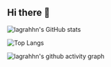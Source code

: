 ## Hi there 👋

<!-- 个人评分 -->
![lagrahhn's GitHub stats](https://github-readme-stats.vercel.app/api?username=lagrahhn)

<!-- 语言统计 -->
![Top Langs](https://github-readme-stats.vercel.app/api/top-langs/?username=lagrahhn)

<!-- 活动图 -->
![lagrahhn's github activity graph](https://github-readme-activity-graph.vercel.app/graph?username=lagrahhn)



<!--
**lagrahhn/lagrahhn** is a ✨ _special_ ✨ repository because its `README.md` (this file) appears on your GitHub profile.

Here are some ideas to get you started:

- 🔭 I’m currently working on ...
- 🌱 I’m currently learning ...
- 👯 I’m looking to collaborate on ...
- 🤔 I’m looking for help with ...
- 💬 Ask me about ...
- 📫 How to reach me: ...
- 😄 Pronouns: ...
- ⚡ Fun fact: ...
-->
